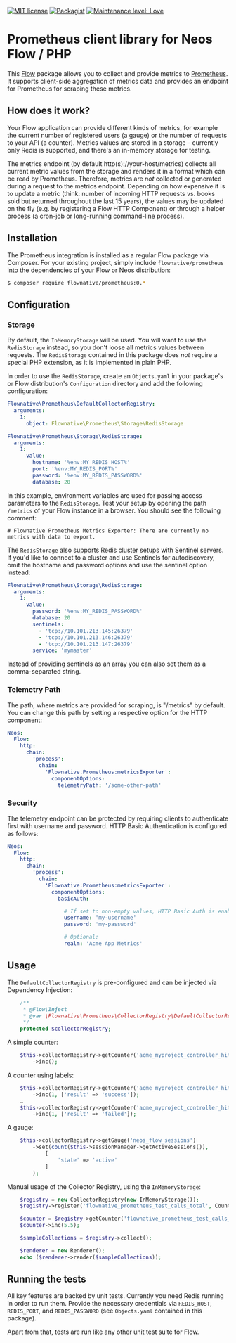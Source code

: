 [![MIT license](http://img.shields.io/badge/license-MIT-brightgreen.svg)](http://opensource.org/licenses/MIT)
[![Packagist](https://img.shields.io/packagist/v/flownative/prometheus.svg)](https://packagist.org/packages/flownative/prometheus)
[![Maintenance level: Love](https://img.shields.io/badge/maintenance-%E2%99%A1%E2%99%A1%E2%99%A1-ff69b4.svg)](https://www.flownative.com/en/products/open-source.html)

# Prometheus client library for Neos Flow / PHP

This [Flow](https://flow.neos.io) package allows you to collect and provide metrics to [Prometheus](https://www.prometheus.io). 
It supports client-side aggregation of metrics data and provides an endpoint for Prometheus for scraping these metrics.  

## How does it work?

Your Flow application can provide different kinds of metrics, for example the current number of registered users (a gauge) or 
the number of requests to your API (a counter). Metrics values are stored in a storage – currently only Redis is supported, and
there's an in-memory storage for testing.

The metrics endpoint (by default http(s)://your-host/metrics) collects all current metric values from the storage
and renders it in a format which can be read by Prometheus. Therefore, metrics are _not_ collected or generated during a request
to the metrics endpoint. Depending on how expensive it is to update a metric (think: number of incoming HTTP requests vs. books 
sold but returned throughout the last 15 years), the values may be updated on the fly (e.g. by registering a Flow HTTP Component)
or through a helper process (a cron-job or long-running command-line process).

## Installation

The Prometheus integration is installed as a regular Flow package via Composer. For your existing project, simply include 
`flownative/prometheus` into the dependencies of your Flow or Neos distribution:

```bash
$ composer require flownative/prometheus:0.*
```

## Configuration

### Storage

By default, the `InMemoryStorage` will be used. You will want to use the `RedisStorage` instead, so you don't loose all metrics
values between requests. The `RedisStorage` contained in this package does *not* require a special PHP extension, as it is implemented
in plain PHP.

In order to use the `RedisStorage`, create an `Objects.yaml` in your package's or Flow distribution's `Configuration` directory
and add the following configuration:

```yaml
Flownative\Prometheus\DefaultCollectorRegistry:
  arguments:
    1:
      object: Flownative\Prometheus\Storage\RedisStorage

Flownative\Prometheus\Storage\RedisStorage:
  arguments:
    1:
      value:
        hostname: '%env:MY_REDIS_HOST%'
        port: '%env:MY_REDIS_PORT%'
        password: '%env:MY_REDIS_PASSWORD%'
        database: 20
```

In this example, environment variables are used for passing access parameters to the `RedisStorage`. Test your setup by opening the 
path `/metrics` of your Flow instance in a browser. You should see the following comment:

```
# Flownative Prometheus Metrics Exporter: There are currently no metrics with data to export.
```

The `RedisStorage` also supports Redis cluster setups with Sentinel servers. If you'd like to connect to a cluster and use Sentinels
for autodiscovery, omit the hostname and password options and use the sentinel option instead:

```yaml
Flownative\Prometheus\Storage\RedisStorage:
  arguments:
    1:
      value:
        password: '%env:MY_REDIS_PASSWORD%'
        database: 20
        sentinels:
          - 'tcp://10.101.213.145:26379'
          - 'tcp://10.101.213.146:26379'
          - 'tcp://10.101.213.147:26379'
        service: 'mymaster'
```

Instead of providing sentinels as an array you can also set them as a comma-separated string.

### Telemetry Path

The path, where metrics are provided for scraping, is "/metrics" by default. You can change this path by setting a respective
option for the HTTP component:

```yaml
Neos:
  Flow:
    http:
      chain:
        'process':
          chain:
            'Flownative.Prometheus:metricsExporter':
              componentOptions:
                telemetryPath: '/some-other-path'
```

### Security

The telemetry endpoint can be protected by requiring clients to authenticate first with username and password. HTTP Basic Authentication is configured as follows:

```yaml
Neos:
  Flow:
    http:
      chain:
        'process':
          chain:
            'Flownative.Prometheus:metricsExporter':
              componentOptions:
                basicAuth:

                  # If set to non-empty values, HTTP Basic Auth is enabled:
                  username: 'my-username'
                  password: 'my-password'

                  # Optional:
                  realm: 'Acme App Metrics'
```

## Usage

The `DefaultCollectorRegistry` is pre-configured and can be injected via Dependency Injection:

```php
    /**
     * @Flow\Inject
     * @var \Flownative\Prometheus\CollectorRegistry\DefaultCollectorRegistry
     */
    protected $collectorRegistry;
```

A simple counter:

```php
    $this->collectorRegistry->getCounter('acme_myproject_controller_hits_total')
        ->inc();   
```

A counter using labels:

```php
    $this->collectorRegistry->getCounter('acme_myproject_controller_hits_total')
        ->inc(1, ['result' => 'success']);   
    …
    $this->collectorRegistry->getCounter('acme_myproject_controller_hits_total')
        ->inc(1, ['result' => 'failed']);   
```

A gauge:

```php
    $this->collectorRegistry->getGauge('neos_flow_sessions')
        ->set(count($this->sessionManager->getActiveSessions()),
            [
                'state' => 'active'
            ]
        );
```

Manual usage of the Collector Registry, using the `InMemoryStorage`:

````php
    $registry = new CollectorRegistry(new InMemoryStorage());
    $registry->register('flownative_prometheus_test_calls_total', Counter::TYPE, 'a test call counter', ['tests', 'counter']);

    $counter = $registry->getCounter('flownative_prometheus_test_calls_total');
    $counter->inc(5.5);

    $sampleCollections = $registry->collect();

    $renderer = new Renderer();
    echo ($renderer->render($sampleCollections));
````

## Running the tests

All key features are backed by unit tests. Currently you need Redis running in order to run them. Provide
the necessary credentials via `REDIS_HOST`, `REDIS_PORT`, and `REDIS_PASSWORD` (see `Objects.yaml` contained
in this package).

Apart from that, tests are run like any other unit test suite for Flow.
